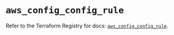 # `aws_config_config_rule`

Refer to the Terraform Registry for docs: [`aws_config_config_rule`](https://registry.terraform.io/providers/hashicorp/aws/6.9.0/docs/resources/config_config_rule).
